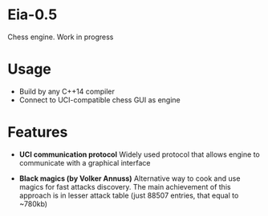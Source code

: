 # Eia-0.5
Chess engine. Work in progress

# Usage
- Build by any C++14 compiler
- Connect to UCI-compatible chess GUI as engine

# Features
- **UCI communication protocol**
Widely used protocol that allows engine to communicate with a graphical interface

- **Black magics (by Volker Annuss)**
Alternative way to cook and use magics for fast attacks discovery.
The main achievement of this approach is in lesser attack table
(just 88507 entries, that equal to ~780kb)